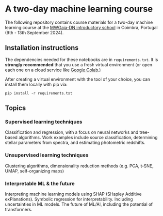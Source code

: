 # A two-day machine learning course

The following repository contains course materials for a two-day machine learning course at the [MWGaia-DN introductory school](https://indico.cern.ch/event/1413524/overview) in Coimbra, Portugal (9th - 13th September 2024).

## Installation instructions

The dependencies needed for these notebooks are in `requirements.txt`. It is **strongly recommended** that you use a fresh virtual environment (or open each one on a cloud service like [Google Colab](https://colab.research.google.com/).)

After creating a virtual environment with the tool of your choice, you can install them locally with pip via:

```pip install -r requirements.txt```

## Topics

### Supervised learning techniques

Classification and regression, with a focus on neural networks and tree-based algorithms. Work examples include source classification, determining stellar parameters from spectra, and estimating photometric redshifts.

### Unsupervised learning techniques

Clustering algorithms, dimensionality reduction methods (e.g. PCA, t-SNE, UMAP, self-organizing maps)

### Interpretable ML & the future

Interpreting machine learning models using SHAP (SHapley Additive exPlanations). Symbolic regression for interpretability. Including uncertainties in ML models. The future of ML/AI, including the potential of transformers.
